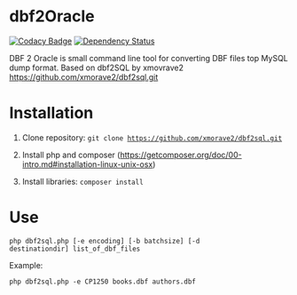 # dbf2Oracle

[![Codacy Badge](https://api.codacy.com/project/badge/Grade/8d8207c70a7040879f6f6853cb4f6f0f)](https://www.codacy.com/app/xmorave2/dbf2sql?utm_source=github.com&utm_medium=referral&utm_content=xmorave2/dbf2sql&utm_campaign=badger)
[![Dependency Status](https://www.versioneye.com/user/projects/58b74d1a9fd69a003e8d2c5a/badge.svg?style=flat-square)](https://www.versioneye.com/user/projects/58b74d1a9fd69a003e8d2c5a)

DBF 2 Oracle is small command line tool for converting DBF files top MySQL dump format. Based on dbf2SQL by xmovrave2 https://github.com/xmorave2/dbf2sql.git

# Installation

1. Clone repository: <code>git clone https://github.com/xmorave2/dbf2sql.git</code>

2. Install php and composer (https://getcomposer.org/doc/00-intro.md#installation-linux-unix-osx)

3. Install libraries: <code>composer install</code>

# Use

<code>php dbf2sql.php [-e encoding] [-b batchsize] [-d destinationdir] list_of_dbf_files</code>

Example: 

<code>php dbf2sql.php -e CP1250 books.dbf authors.dbf</code>

